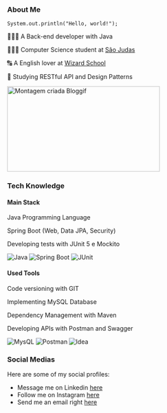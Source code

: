 ### About Me
<code>System.out.println("Hello, world!");</code>

👨🏼‍💻 A Back-end developer with Java

👨🏻‍🎓 Computer Science student at <a href="https://www.usjt.br/">São Judas</a>

🔠 A English lover at <a href="https://www.wizard.com.br/">Wizard School</a>

📕 Studying RESTful API and Design Patterns

<img src="https://data.bloggif.com/distant/user/store/d/0/2/f/1d1d9d3a3745b8d60b2153014b6af20d.gif" alt="Montagem criada Bloggif" width="355" height="199" />

### Tech Knowledge

#### Main Stack
Java Programming Language

Spring Boot (Web, Data JPA, Security)

Developing tests with JUnit 5 e Mockito

![Java](https://img.shields.io/badge/java-%23ED8B00.svg?style=for-the-badge&logo=openjdk&logoColor=white)
![Spring Boot](https://img.shields.io/badge/Spring-6DB33F.svg?style=for-the-badge&logo=Spring&logoColor=white)
![JUnit](https://img.shields.io/badge/JUnit5-25A162.svg?style=for-the-badge&logo=JUnit5&logoColor=white)
#### Used Tools
Code versioning with GIT

Implementing MySQL Database

Dependency Management with Maven

Developing APIs with Postman and Swagger

![MysQL](https://img.shields.io/badge/MySQL-4479A1.svg?style=for-the-badge&logo=MySQL&logoColor=white)
![Postman](https://img.shields.io/badge/Postman-FF6C37.svg?style=for-the-badge&logo=Postman&logoColor=white)
![Idea](https://img.shields.io/badge/IntelliJ-20232A?logo=intellij-idea&logoColor=white&style=for-the-badge)

### Social Medias
Here are some of my social profiles:
- Message me on Linkedin [here](https://www.linkedin.com/in/pedroxcav/)
- Follow me on Instagram [here](https://www.instagram.com/pedroxcav/)
- Send me an email right [here](mailto:pedroxcav@icloud.com)

